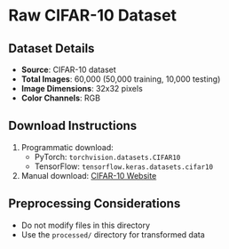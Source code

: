 # Raw CIFAR-10 Dataset

## Dataset Details
- **Source**: CIFAR-10 dataset
- **Total Images**: 60,000 (50,000 training, 10,000 testing)
- **Image Dimensions**: 32x32 pixels
- **Color Channels**: RGB

## Download Instructions
1. Programmatic download:
   - PyTorch: `torchvision.datasets.CIFAR10`
   - TensorFlow: `tensorflow.keras.datasets.cifar10`
2. Manual download: [CIFAR-10 Website](https://www.cs.toronto.edu/~kriz/cifar.html)

## Preprocessing Considerations
- Do not modify files in this directory
- Use the `processed/` directory for transformed data